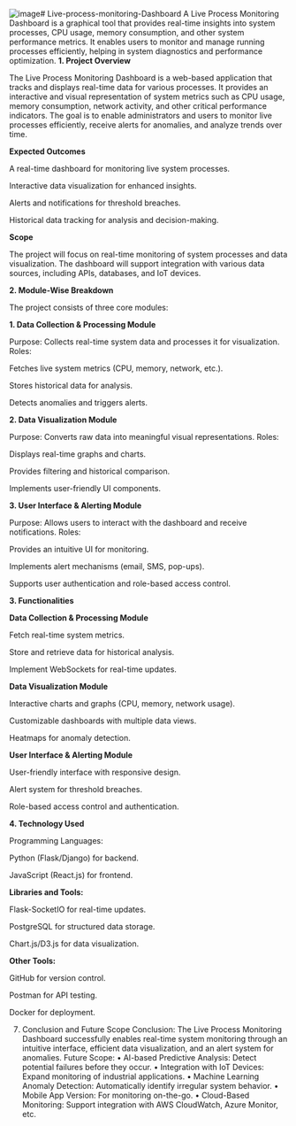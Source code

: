 ![image](https://github.com/user-attachments/assets/a0744b3b-9925-49a2-82aa-bf4300665264)# Live-process-monitoring-Dashboard
A Live Process Monitoring Dashboard is a graphical tool that provides real-time insights into system processes, CPU usage, memory consumption, and other system performance metrics. It enables users to monitor and manage running processes efficiently, helping in system diagnostics and performance optimization.
**1. Project Overview**

The Live Process Monitoring Dashboard is a web-based application that tracks and displays real-time data for various processes. It provides an interactive and visual representation of system metrics such as CPU usage, memory consumption, network activity, and other critical performance indicators. The goal is to enable administrators and users to monitor live processes efficiently, receive alerts for anomalies, and analyze trends over time.

**Expected Outcomes**

A real-time dashboard for monitoring live system processes.

Interactive data visualization for enhanced insights.

Alerts and notifications for threshold breaches.

Historical data tracking for analysis and decision-making.

**Scope**

The project will focus on real-time monitoring of system processes and data visualization. The dashboard will support integration with various data sources, including APIs, databases, and IoT devices.

**2. Module-Wise Breakdown**

The project consists of three core modules:

**1. Data Collection & Processing Module**

Purpose: Collects real-time system data and processes it for visualization.
Roles:

Fetches live system metrics (CPU, memory, network, etc.).

Stores historical data for analysis.

Detects anomalies and triggers alerts.

**2. Data Visualization Module**

Purpose: Converts raw data into meaningful visual representations.
Roles:

Displays real-time graphs and charts.

Provides filtering and historical comparison.

Implements user-friendly UI components.

**3. User Interface & Alerting Module**

Purpose: Allows users to interact with the dashboard and receive notifications.
Roles:

Provides an intuitive UI for monitoring.

Implements alert mechanisms (email, SMS, pop-ups).

Supports user authentication and role-based access control.

**3. Functionalities**

**Data Collection & Processing Module**

Fetch real-time system metrics.

Store and retrieve data for historical analysis.

Implement WebSockets for real-time updates.

**Data Visualization Module**

Interactive charts and graphs (CPU, memory, network usage).

Customizable dashboards with multiple data views.

Heatmaps for anomaly detection.

**User Interface & Alerting Module**

User-friendly interface with responsive design.

Alert system for threshold breaches.

Role-based access control and authentication.

**4. Technology Used**

Programming Languages:

Python (Flask/Django) for backend.

JavaScript (React.js) for frontend.

**Libraries and Tools:**

Flask-SocketIO for real-time updates.

PostgreSQL for structured data storage.

Chart.js/D3.js for data visualization.

**Other Tools:**

GitHub for version control.

Postman for API testing.

Docker for deployment.


7. Conclusion and Future Scope
Conclusion:
The Live Process Monitoring Dashboard successfully enables real-time system monitoring through an intuitive interface, efficient data visualization, and an alert system for anomalies.
Future Scope:
•	AI-based Predictive Analysis: Detect potential failures before they occur.
•	Integration with IoT Devices: Expand monitoring of industrial applications.
•	Machine Learning Anomaly Detection: Automatically identify irregular system behavior.
•	Mobile App Version: For monitoring on-the-go.
•	Cloud-Based Monitoring: Support integration with AWS CloudWatch, Azure Monitor, etc.


